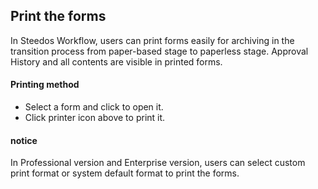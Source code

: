 ## Print the forms

In Steedos Workflow, users can print forms easily for archiving in the transition process from paper-based stage to paperless stage. Approval History and all contents are visible in printed forms. 

#### Printing method
- Select a form and click to open it. 
- Click printer icon above to print it.

#### notice
In Professional version and Enterprise version, users can select custom print format or system default format to print the forms.

